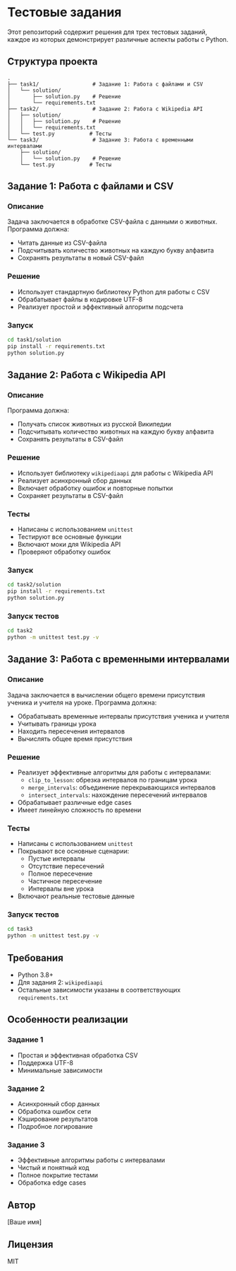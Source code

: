 # Тестовые задания

Этот репозиторий содержит решения для трех тестовых заданий, каждое из которых демонстрирует различные аспекты работы с Python.

## Структура проекта

```
.
├── task1/                 # Задание 1: Работа с файлами и CSV
│   └── solution/
│       ├── solution.py    # Решение
│       └── requirements.txt
├── task2/                 # Задание 2: Работа с Wikipedia API
│   ├── solution/
│   │   ├── solution.py    # Решение
│   │   └── requirements.txt
│   └── test.py           # Тесты
└── task3/                 # Задание 3: Работа с временными интервалами
    ├── solution/
    │   └── solution.py    # Решение
    └── test.py           # Тесты
```

## Задание 1: Работа с файлами и CSV

### Описание
Задача заключается в обработке CSV-файла с данными о животных. Программа должна:
- Читать данные из CSV-файла
- Подсчитывать количество животных на каждую букву алфавита
- Сохранять результаты в новый CSV-файл

### Решение
- Использует стандартную библиотеку Python для работы с CSV
- Обрабатывает файлы в кодировке UTF-8
- Реализует простой и эффективный алгоритм подсчета

### Запуск
```bash
cd task1/solution
pip install -r requirements.txt
python solution.py
```

## Задание 2: Работа с Wikipedia API

### Описание
Программа должна:
- Получать список животных из русской Википедии
- Подсчитывать количество животных на каждую букву алфавита
- Сохранять результаты в CSV-файл

### Решение
- Использует библиотеку `wikipediaapi` для работы с Wikipedia API
- Реализует асинхронный сбор данных
- Включает обработку ошибок и повторные попытки
- Сохраняет результаты в CSV-файл

### Тесты
- Написаны с использованием `unittest`
- Тестируют все основные функции
- Включают моки для Wikipedia API
- Проверяют обработку ошибок

### Запуск
```bash
cd task2/solution
pip install -r requirements.txt
python solution.py
```

### Запуск тестов
```bash
cd task2
python -m unittest test.py -v
```

## Задание 3: Работа с временными интервалами

### Описание
Задача заключается в вычислении общего времени присутствия ученика и учителя на уроке. Программа должна:
- Обрабатывать временные интервалы присутствия ученика и учителя
- Учитывать границы урока
- Находить пересечения интервалов
- Вычислять общее время присутствия

### Решение
- Реализует эффективные алгоритмы для работы с интервалами:
  - `clip_to_lesson`: обрезка интервалов по границам урока
  - `merge_intervals`: объединение перекрывающихся интервалов
  - `intersect_intervals`: нахождение пересечений интервалов
- Обрабатывает различные edge cases
- Имеет линейную сложность по времени

### Тесты
- Написаны с использованием `unittest`
- Покрывают все основные сценарии:
  - Пустые интервалы
  - Отсутствие пересечений
  - Полное пересечение
  - Частичное пересечение
  - Интервалы вне урока
- Включают реальные тестовые данные

### Запуск тестов
```bash
cd task3
python -m unittest test.py -v
```

## Требования

- Python 3.8+
- Для задания 2: `wikipediaapi`
- Остальные зависимости указаны в соответствующих `requirements.txt`

## Особенности реализации

### Задание 1
- Простая и эффективная обработка CSV
- Поддержка UTF-8
- Минимальные зависимости

### Задание 2
- Асинхронный сбор данных
- Обработка ошибок сети
- Кэширование результатов
- Подробное логирование

### Задание 3
- Эффективные алгоритмы работы с интервалами
- Чистый и понятный код
- Полное покрытие тестами
- Обработка edge cases

## Автор

[Ваше имя]

## Лицензия

MIT 